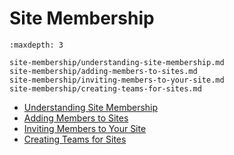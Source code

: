# Site Membership

```{toctree}
:maxdepth: 3

site-membership/understanding-site-membership.md
site-membership/adding-members-to-sites.md
site-membership/inviting-members-to-your-site.md
site-membership/creating-teams-for-sites.md
```

* [Understanding Site Membership](./site-membership/understanding-site-membership.md)
* [Adding Members to Sites](./site-membership/adding-members-to-sites.md)
* [Inviting Members to Your Site](./site-membership/inviting-members-to-your-site.md)
* [Creating Teams for Sites](./site-membership/creating-teams-for-sites.md)